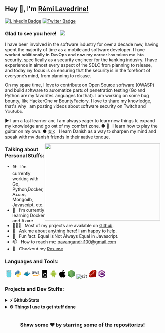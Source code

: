 ## Hey 👋, I'm [Rémi Lavedrine!](https://github.com/Shosta/)

[![Linkedin Badge](https://img.shields.io/badge/-LinkedIn-0e76a8?style=flat-square&logo=Linkedin&logoColor=white)](https://www.linkedin.com/in/remilavedrine/)
[![Twitter Badge](https://img.shields.io/badge/-Twitter-00acee?style=flat-square&logo=Twitter&logoColor=white)](https://twitter.com/shostarsson)

### Glad to see you here! &nbsp; ![](https://visitor-badge.glitch.me/badge?page_id=iampavangandhi.iampavangandhi&style=flat-square&color=0088cc)

I have been involved in the software industry for over a decade now, having spent the majority of time as a mobile and software developer. I have worked additionally in DevOps and now my career has taken me into security, specifically as a security engineer for the banking industry. I have experience in almost every aspect of the SDLC from planning to release, and today my focus is on ensuring that the security is in the forefront of everyone’s mind, from planning to release. 

On my spare time, I love to contribute on Open Source software (OWASP) and build software to automatize parts of penetration testing (Go and Python are my favorites languages for that). I am working on some bug bounty, like HackerOne or BountyFactory.
I love to share my knowledge, that's why I am posting videos about software security on Twitch and Youtube.

► I am a fast learner and I am always eager to learn new things to expand my knowledge and go out of my comfort zone.
● 🎸 &nbsp; I learn how to play the guitar on my own.
● 🇩🇰 &nbsp; I learn Danish as a way to sharpen my mind and speak with my danish friends in their native tongue. 

<img align="right" height="250" width="375" alt="" src="https://raw.githubusercontent.com/iampavangandhi/iampavangandhi/master/gifs/coder.gif" />

### Talking about Personal Stuffs:

- 🛠 &nbsp; I’m currently working with Go, Python,Docker, <br /> Azure, Mongodb, Javascript, etc.
- 🚀 &nbsp; I’m currently learning Docker and Azure.
- 👨🏻‍💻 &nbsp; Most of my projects are available on [Github](https://github.com/Shosta).
- 💬 &nbsp; Ask me about anything [here](https://github.com/Shosta/Shosta/issues/2)! I am happy to help.
- 👾 &nbsp; Fun fact: Equal is Not Always Equal in Javascript.
- 📫 &nbsp; How to reach me: pavangandhi100@gmail.com
- 📝 &nbsp; Checkout my [Resume](https://github.com/Shosta/Shosta/blob/master/resume.pdf).

### Languages and Tools:

<code><img height="25" src="https://github.com/devicons/devicon/blob/master/icons/go/go-original.svg" alt="Go"></code>
<code><img height="25" src="https://github.com/devicons/devicon/blob/master/icons/python/python-original.svg" alt="python"></code>
<code><img height="25" src="https://github.com/devicons/devicon/blob/master/icons/docker/docker-original.svg" alt="Docker"></code>
<code><img height="25" src="https://github.com/devicons/devicon/blob/master/icons/amazonwebservices/amazonwebservices-original.svg" alt="AWS"></code>
<code><img height="25" src="https://github.com/devicons/devicon/blob/master/icons/ubuntu/ubuntu-plain.svg" alt="Ubuntu"></code>
<code><img height="25" src="https://github.com/devicons/devicon/blob/master/icons/android/android-original.svg" alt="Android Hacking"></code>
<code><img height="25" src="https://github.com/devicons/devicon/blob/master/icons/apple/apple-original.svg" alt="iOS Hacking"></code>
<code><img height="25" src="https://raw.githubusercontent.com/github/explore/80688e429a7d4ef2fca1e82350fe8e3517d3494d/topics/nodejs/nodejs.png" alt="nodejs"></code>
<code><img height="25" src="https://devicons.github.io/devicon/devicon.git/icons/git/git-original.svg" alt="git"></code>
<code><img height="25" src="https://github.com/devicons/devicon/blob/master/icons/ruby/ruby-original.svg" alt="Ruby"></code>
<code><img height="25" src="
https://github.com/devicons/devicon/blob/master/icons/csharp/csharp-original.svg" alt="C#"></code>


<!--
<code><img height="25" src="https://raw.githubusercontent.com/github/explore/80688e429a7d4ef2fca1e82350fe8e3517d3494d/topics/sass/sass.png" alt="sass"></code>
-->

### Projects and Dev Stuffs:

<details>	
  <summary><b>⚡ Github Stats</b></summary>

<img height="180em" src="https://github-readme-stats.vercel.app/api?username=Shosta&show_icons=true&hide_border=true" />
<img height="180em" src="https://github-readme-stats.vercel.app/api/top-langs/?username=Shosta&exclude_repo=KNN-Image-Classification&show_icons=true&hide_border=true&layout=compact&langs_count=8"/>
</details>
 
<details>	
  <br />
  <summary><b>⚙️ Things I use to get stuff done</b></summary>
  	<ul>
  	    <li><b>OS:</b> Ubuntu 20.04</li>
	    <li><b>Laptop: </b> HP Spectre x360 (i5)</li>
  	    <li><b>Browser: </b> Firefox</li>
	    <li><b>Code Editor:</b> VSCode - The best editor out there</li>
	    <li><b>To Stay Updated:</b> Dev.to, Medium and Twitter</li>
	    <br />
	<!-- ⚛️ Checkout My VSCode Configrations <a href="https://gist.github.com/iampavangandhi/039b1dc5a7cdcb007ab3691814d53130">Here</a>. -->
	</ul>	
</details>

#

<div align="center">

### Show some ❤️ by starring some of the repositories!

</div>
